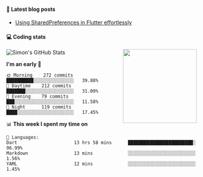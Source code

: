 #### 📘 Latest blog posts
<!-- BLOG-POST-LIST:START -->
- [Using SharedPreferences in Flutter effortlessly](https://dev.to/simonpham/using-sharedpreferences-in-flutter-effortlessly-3e29)
<!-- BLOG-POST-LIST:END -->

#### 💻 Coding stats
<img align="right" height="195" width="195" src="https://pic.funnygifsbox.com/uploads/2015/06/5kiur.gif" >

![Simon's GitHub Stats](https://github-readme-stats-blue.vercel.app/api?username=simonpham)

<!--START_SECTION:waka-->
**I'm an early 🐤** 

```text
🌞 Morning    272 commits    ██████████░░░░░░░░░░░░░░░   39.88% 
🌆 Daytime    212 commits    ███████░░░░░░░░░░░░░░░░░░   31.09% 
🌃 Evening    79 commits     ███░░░░░░░░░░░░░░░░░░░░░░   11.58% 
🌙 Night      119 commits    ████░░░░░░░░░░░░░░░░░░░░░   17.45%

```


📊 **This week I spent my time on** 

```text
💬 Languages: 
Dart                     13 hrs 58 mins      ████████████████████████░   96.99% 
Markdown                 13 mins             ░░░░░░░░░░░░░░░░░░░░░░░░░   1.56% 
YAML                     12 mins             ░░░░░░░░░░░░░░░░░░░░░░░░░   1.45%

```


<!--END_SECTION:waka-->